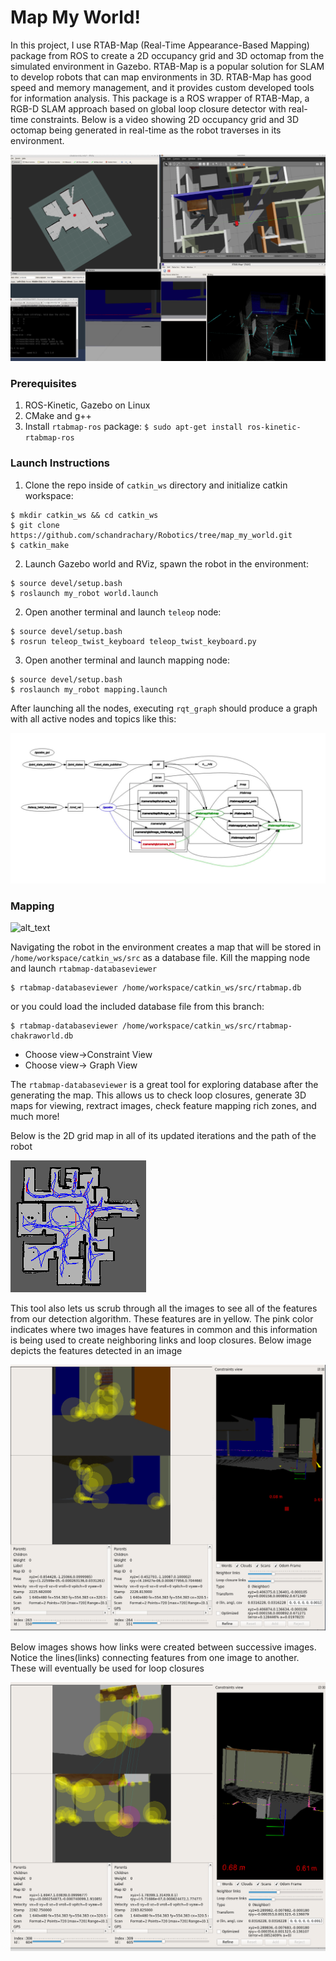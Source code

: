 # Map My World!

In this project, I use RTAB-Map (Real-Time Appearance-Based Mapping) package from ROS to create a 2D occupancy grid and 3D octomap from the simulated environment in Gazebo. RTAB-Map is a popular solution for SLAM to develop robots that can map environments in 3D. RTAB-Map has good speed and memory management, and it provides custom developed tools for information analysis. This package is a ROS wrapper of RTAB-Map, a RGB-D SLAM approach based on global loop closure detector with real-time constraints. Below is a video showing 2D occupancy grid and 3D octomap being generated in real-time as the robot traverses in its environment. 

[![IMAGE ALT TEXT HERE](/images/thumbnail.png)](https://www.youtube.com/watch?v=oEtwfcT3_wQ&feature=youtu.be)

### Prerequisites

1. ROS-Kinetic, Gazebo on Linux
2. CMake and g++
3. Install `rtabmap-ros` package: `$ sudo apt-get install ros-kinetic-rtabmap-ros`

### Launch Instructions

1. Clone the repo inside of `catkin_ws` directory and initialize catkin workspace:
```
$ mkdir catkin_ws && cd catkin_ws
$ git clone https://github.com/schandrachary/Robotics/tree/map_my_world.git
$ catkin_make
```
2. Launch Gazebo world and RViz, spawn the robot in the environment:
```
$ source devel/setup.bash
$ roslaunch my_robot world.launch
```

2. Open another terminal and launch `teleop` node:
```
$ source devel/setup.bash
$ rosrun teleop_twist_keyboard teleop_twist_keyboard.py
```

3. Open another terminal and launch mapping node:
```
$ source devel/setup.bash
$ roslaunch my_robot mapping.launch
```

After launching all the nodes, executing `rqt_graph` should produce a graph with all active nodes and topics like this:

![alt_text](/images/rqt-graph.png)


### Mapping

![alt_text](https://github.com/schandrachary/Robotics/blob/map_my_world/images/rtabmap.gif)

Navigating the robot in the environment creates a map that will be stored in `/home/workspace/catkin_ws/src` as a database file. Kill the mapping node and launch
`rtabmap-databaseviewer`
```
$ rtabmap-databaseviewer /home/workspace/catkin_ws/src/rtabmap.db
```
or you could load the included database file from this branch:
```
$ rtabmap-databaseviewer /home/workspace/catkin_ws/src/rtabmap-chakraworld.db
```
- Choose view->Constraint View
- Choose view-> Graph View

The `rtabmap-databaseviewer` is a great tool for exploring database after the generating the map. This allows us to check loop closures, generate 3D maps for viewing, rextract images, check feature mapping rich zones, and much more!

Below is the 2D grid map in all of its updated iterations and the path of the robot

![alt_text](images/graphview.png)

This tool also lets us scrub through all the images to see all of the features from our detection algorithm. These features are in yellow. The pink color indicates where two images have features in common and this information is being used to create neighboring links and loop closures. Below image depicts the features detected in an image

![alt_text](images/constraints-view1.png)

Below images shows how links were created between successive images. Notice the lines(links) connecting features from one image to another. These will eventually be used for loop closures

![alt_text](images/constraints-view2png.png)


